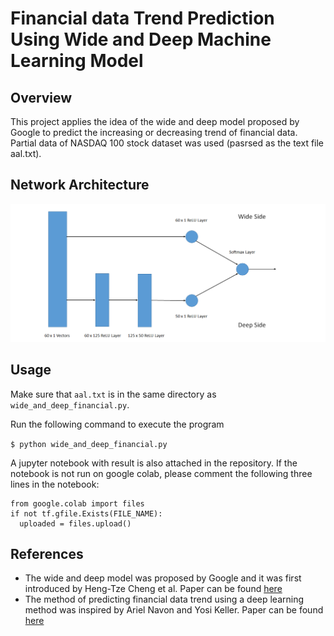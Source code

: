 # Financial data Trend Prediction Using Wide and Deep Machine Learning Model
## Overview
This project applies the idea of the wide and deep model proposed by Google to predict the increasing or decreasing trend of financial data. Partial data of NASDAQ 100 stock dataset was used (pasrsed as the text file aal.txt). 
## Network Architecture
![](image/wide_deep_architecture.png)
## Usage
Make sure that `aal.txt` is in the same directory as `wide_and_deep_financial.py`. 

Run the following command to execute the program

`$ python wide_and_deep_financial.py`

A jupyter notebook with result is also attached in the repository. If the notebook is not run on google colab, please comment the following three lines in the notebook: 
```
from google.colab import files
if not tf.gfile.Exists(FILE_NAME):
  uploaded = files.upload()
```
## References
 - The wide and deep model was proposed by Google and it was first introduced by Heng-Tze Cheng et al. Paper can be found [here](https://arxiv.org/pdf/1606.07792.pdf)
 - The method of predicting financial data trend using a deep learning method was inspired by Ariel Navon and Yosi Keller. Paper can be found [here](https://arxiv.org/pdf/1711.04174.pdf)
